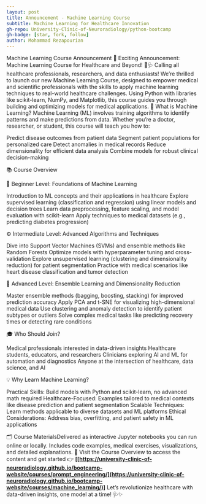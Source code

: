 ```yaml
---
layout: post
title: Announcement - Machine Learning Course
subtitle: Machine Learning for Healthcare Innovation
gh-repo: University-Clinic-of-Neuroradiology/python-bootcamp
gh-badge: [star, fork, follow]
author: Mohammad Rezapourian
---
```



Machine Learning Course Announcement
🎉 Exciting Announcement: Machine Learning Course for Healthcare and Beyond! 🐍🩺
Calling all healthcare professionals, researchers, and data enthusiasts! We’re thrilled to launch our new Machine Learning Course, designed to empower medical and scientific professionals with the skills to apply machine learning techniques to real-world healthcare challenges. Using Python with libraries like scikit-learn, NumPy, and Matplotlib, this course guides you through building and optimizing models for medical applications.
🧠 What is Machine Learning?
Machine Learning (ML) involves training algorithms to identify patterns and make predictions from data. Whether you’re a doctor, researcher, or student, this course will teach you how to:

Predict disease outcomes from patient data
Segment patient populations for personalized care
Detect anomalies in medical records
Reduce dimensionality for efficient data analysis
Combine models for robust clinical decision-making

📚 Course Overview

🔰 Beginner Level: Foundations of Machine Learning

Introduction to ML concepts and their applications in healthcare
Explore supervised learning (classification and regression) using linear models and decision trees
Learn data preprocessing, feature scaling, and model evaluation with scikit-learn
Apply techniques to medical datasets (e.g., predicting diabetes progression)

⚙️ Intermediate Level: Advanced Algorithms and Techniques

Dive into Support Vector Machines (SVMs) and ensemble methods like Random Forests
Optimize models with hyperparameter tuning and cross-validation
Explore unsupervised learning (clustering and dimensionality reduction) for patient segmentation
Practice with medical scenarios like heart disease classification and tumor detection

🚀 Advanced Level: Ensemble Learning and Dimensionality Reduction

Master ensemble methods (bagging, boosting, stacking) for improved prediction accuracy
Apply PCA and t-SNE for visualizing high-dimensional medical data
Use clustering and anomaly detection to identify patient subtypes or outliers
Solve complex medical tasks like predicting recovery times or detecting rare conditions

🎓 Who Should Join?

Medical professionals interested in data-driven insights
Healthcare students, educators, and researchers
Clinicians exploring AI and ML for automation and diagnostics
Anyone at the intersection of healthcare, data science, and AI

💡 Why Learn Machine Learning?

Practical Skills: Build models with Python and scikit-learn, no advanced math required
Healthcare-Focused: Examples tailored to medical contexts like disease prediction and patient segmentation
Scalable Techniques: Learn methods applicable to diverse datasets and ML platforms
Ethical Considerations: Address bias, overfitting, and patient safety in ML applications

🗂️ Course MaterialsDelivered as interactive Jupyter notebooks you can run online or locally. Includes code examples, medical exercises, visualizations, and detailed explanations.
📍 Visit the Course Overview to access the content and get started
👉 **[[https://university-clinic-of-neuroradiology.github.io/bootcamp-website/courses/prompt_engineering/](https://university-clinic-of-neuroradiology.github.io/bootcamp-website/courses/machine_learning/)]**
Let’s revolutionize healthcare with data-driven insights, one model at a time! 🩺✨

